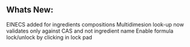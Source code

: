 Whats New:
----------------------
EINECS added for ingredients compositions
Multidimesion look-up now validates only against CAS and not ingredient name
Enable formula lock/unlock by clicking in lock pad
